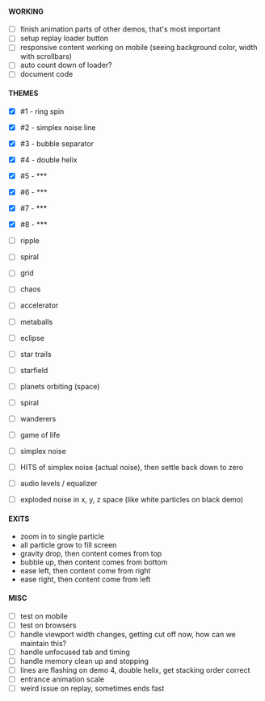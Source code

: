 #### WORKING

- [ ] finish animation parts of other demos, that's most important
- [ ] setup replay loader button
- [ ] responsive content working on mobile (seeing background color, width with scrollbars)
- [ ] auto count down of loader?
- [ ] document code

#### THEMES

- [x] #1 - ring spin
- [x] #2 - simplex noise line
- [x] #3 - bubble separator
- [x] #4 - double helix
- [x] #5 - ***
- [x] #6 - ***
- [x] #7 - ***
- [x] #8 - ***

- [ ] ripple
- [ ] spiral
- [ ] grid
- [ ] chaos
- [ ] accelerator
- [ ] metaballs
- [ ] eclipse
- [ ] star trails
- [ ] starfield
- [ ] planets orbiting (space)
- [ ] spiral
- [ ] wanderers
- [ ] game of life
- [ ] simplex noise
- [ ] HITS of simplex noise (actual noise), then settle back down to zero
- [ ] audio levels / equalizer
- [ ] exploded noise in x, y, z space (like white particles on black demo)

#### EXITS

- zoom in to single particle
- all particle grow to fill screen
- gravity drop, then content comes from top
- bubble up, then content comes from bottom
- ease left, then content come from right
- ease right, then content come from left

#### MISC

- [ ] test on mobile
- [ ] test on browsers
- [ ] handle viewport width changes, getting cut off now, how can we maintain this?
- [ ] handle unfocused tab and timing
- [ ] handle memory clean up and stopping
- [ ] lines are flashing on demo 4, double helix, get stacking order correct
- [ ] entrance animation scale
- [ ] weird issue on replay, sometimes ends fast
